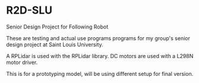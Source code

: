 # R2D-SLU
Senior Design Project for Following Robot


These are testing and actual use programs programs for my group's senior design project at Saint Louis University.

A RPLidar is used with the RPLidar library. DC motors are used with a L298N motor driver.

This is for a prototyping model, will be using different setup for final version.
